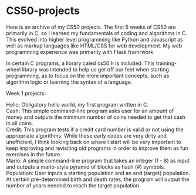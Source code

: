 # CS50-projects

Here is an archive of my CS50 projects.
The first 5 weeks of CS50 are primarily in C, so I learned my fundamentals of coding and algorithms in C.
This evolved into higher level programming like Python and Javascript as well as markup languages like HTML/CSS for web development.
My web programming experience was primarily with Flask framrwork.

In certain C programs, a library caled cs50.h is included. This training-wheel library was intended to help us get off our feet when starting programming, as to focus on the more important concepts, such as algorithm logic or learning the syntax of a language.

Week 1 projects:

Hello: Obligatory hello world, my first program written in C.  
Cash: This simple command-line program asks user for an amount of money and outputs the minimum number of coins needed to get that cash in all coins.  
Credit: This program tests if a credit card number is valid or not using the appropriate algorithms. While these early codes are very dirty and unefficient, I think looking back on where I start will be very important to keep improving and revisiting old programs in order to improve them as fun exercises in the future.  
Mario: A simple command-line program that takes an integer (1 - 8) as input and outputs a mario-style pyramid of blocks as hash (#) symbols.  
Population: User inputs a starting population and an end (target) population. At certain pre-determined birth and death rates, the program will output the number of years needed to reach the target population.  
